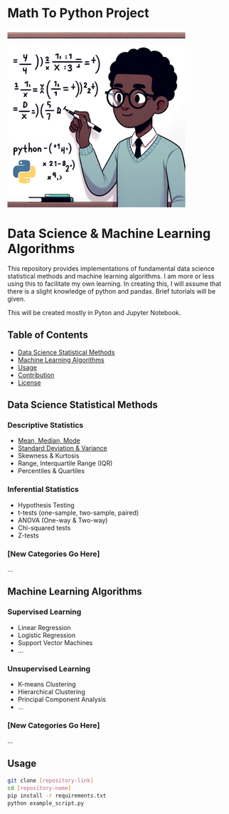 # Math To Python Project
<img src="youngme.png" width="400" height="400" alt="Alt text">

# Data Science & Machine Learning Algorithms

This repository provides implementations of fundamental data science statistical methods and machine learning algorithms.
I am more or less using this to facilitate my own learning.  In creating this, I will assume that there is a slight
knowledge of python and pandas.  Brief tutorials will be given.

This will be created mostly in Pyton and Jupyter Notebook.


## Table of Contents

- [Data Science Statistical Methods](#data-science-statistical-methods)
- [Machine Learning Algorithms](#machine-learning-algorithms)
- [Usage](#usage)
- [Contribution](#contribution)
- [License](#license)

## Data Science Statistical Methods

### Descriptive Statistics
- [Mean, Median, Mode](Data%20Science/Descriptive_Analytics/Mean_Median_Mode.ipynb)
- [Standard Deviation & Variance](Data%20Science/Descriptive_Analytics/Standard%20Deviation%20&%20Variance.ipynb)
- Skewness & Kurtosis
- Range, Interquartile Range (IQR)
- Percentiles & Quartiles

### Inferential Statistics
- Hypothesis Testing
- t-tests (one-sample, two-sample, paired)
- ANOVA (One-way & Two-way)
- Chi-squared tests
- Z-tests

### [New Categories Go Here]
...

## Machine Learning Algorithms

### Supervised Learning
- Linear Regression
- Logistic Regression
- Support Vector Machines
- ...

### Unsupervised Learning
- K-means Clustering
- Hierarchical Clustering
- Principal Component Analysis
- ...

### [New Categories Go Here]
...

## Usage

```bash
git clone [repository-link]
cd [repository-name]
pip install -r requirements.txt
python example_script.py
